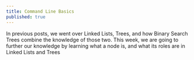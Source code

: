 ```yaml
---
title: Command Line Basics
published: true
---
```


In previous posts, we went over Linked Lists, Trees, and how Binary Search Trees combine the knowledge of those two. This week, we are going to further our knowledge by learning what a node is, and what its roles are in Linked Lists and Trees